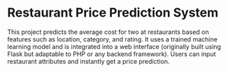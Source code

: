 # Restaurant Price Prediction System
This project predicts the average cost for two at restaurants based on features such as location, category, and rating. It uses a trained machine learning model and is integrated into a web interface (originally built using Flask but adaptable to PHP or any backend framework). Users can input restaurant attributes and instantly get a price prediction.
